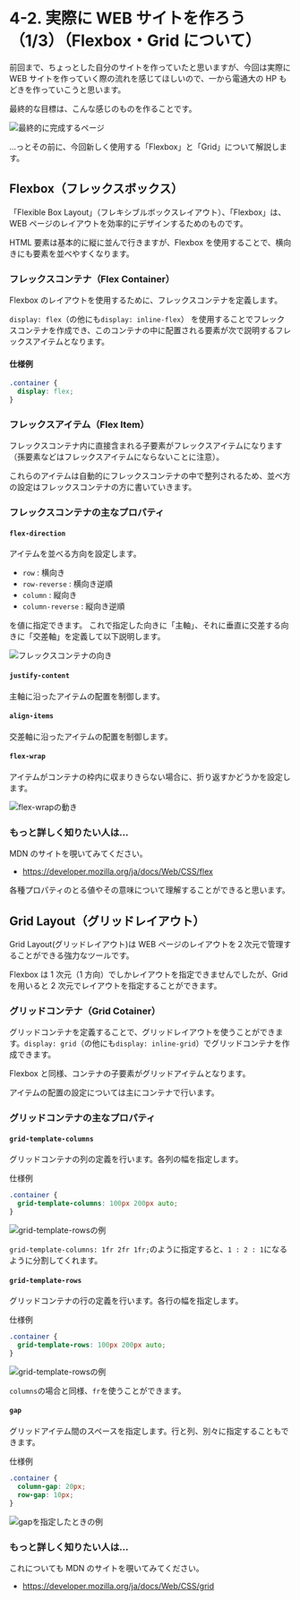 # 4-2. 実際に WEB サイトを作ろう（1/3）（Flexbox・Grid について）

前回まで、ちょっとした自分のサイトを作っていたと思いますが、今回は実際に WEB サイトを作っていく際の流れを感じてほしいので、一から電通大の HP もどきを作っていこうと思います。

最終的な目標は、こんな感じのものを作ることです。

![最終的に完成するページ](./images/2_final-page.png)

...っとその前に、今回新しく使用する「Flexbox」と「Grid」について解説します。

## Flexbox（フレックスボックス）

「Flexible Box Layout」（フレキシブルボックスレイアウト）、「Flexbox」は、WEB ページのレイアウトを効率的にデザインするためのものです。

HTML 要素は基本的に縦に並んで行きますが、Flexbox を使用することで、横向きにも要素を並べやすくなります。

### フレックスコンテナ（Flex Container）

Flexbox のレイアウトを使用するために、フレックスコンテナを定義します。

`display: flex`（の他にも`display: inline-flex`） を使用することでフレックスコンテナを作成でき、このコンテナの中に配置される要素が次で説明するフレックスアイテムとなります。

#### 仕様例

```css
.container {
  display: flex;
}
```

### フレックスアイテム（Flex Item）

フレックスコンテナ内に直接含まれる子要素がフレックスアイテムになります（孫要素などはフレックスアイテムにならないことに注意）。

これらのアイテムは自動的にフレックスコンテナの中で整列されるため、並べ方の設定はフレックスコンテナの方に書いていきます。

### フレックスコンテナの主なプロパティ

#### `flex-direction`

アイテムを並べる方向を設定します。

- `row` : 横向き
- `row-reverse` : 横向き逆順
- `column` : 縦向き
- `column-reverse` : 縦向き逆順

を値に指定できます。
これで指定した向きに「主軸」、それに垂直に交差する向きに「交差軸」を定義して以下説明します。

![フレックスコンテナの向き](./images/2_flex-direction.png)

#### `justify-content`

主軸に沿ったアイテムの配置を制御します。

#### `align-items`

交差軸に沿ったアイテムの配置を制御します。

#### `flex-wrap`

アイテムがコンテナの枠内に収まりきらない場合に、折り返すかどうかを設定します。

![flex-wrapの動き](./images/2_flex-wrap.png)

### もっと詳しく知りたい人は...

MDN のサイトを覗いてみてください。

- https://developer.mozilla.org/ja/docs/Web/CSS/flex

各種プロパティのとる値やその意味について理解することができると思います。

## Grid Layout（グリッドレイアウト）

Grid Layout(グリッドレイアウト)は WEB ページのレイアウトを２次元で管理することができる強力なツールです。

Flexbox は 1 次元（1 方向）でしかレイアウトを指定できませんでしたが、Grid を用いると 2 次元でレイアウトを指定することができます。

### グリッドコンテナ（Grid Cotainer）

グリッドコンテナを定義することで、グリッドレイアウトを使うことができます。`display: grid`（の他にも`display: inline-grid`）でグリッドコンテナを作成できます。

Flexbox と同様、コンテナの子要素がグリッドアイテムとなります。

アイテムの配置の設定については主にコンテナで行います。

### グリッドコンテナの主なプロパティ

#### `grid-template-columns`

グリッドコンテナの列の定義を行います。各列の幅を指定します。

仕様例

```css
.container {
  grid-template-columns: 100px 200px auto;
}
```

![grid-template-rowsの例](./images/2_grid-template-columns.png)

`grid-template-columns: 1fr 2fr 1fr;`のように指定すると、`1 : 2 : 1`になるように分割してくれます。

#### `grid-template-rows`

グリッドコンテナの行の定義を行います。各行の幅を指定します。

仕様例

```css
.container {
  grid-template-rows: 100px 200px auto;
}
```

![grid-template-rowsの例](./images/2_grid-template-rows.png)

`columns`の場合と同様、`fr`を使うことができます。

#### `gap`

グリッドアイテム間のスペースを指定します。行と列、別々に指定することもできます。

仕様例

```css
.container {
  column-gap: 20px;
  row-gap: 10px;
}
```

![gapを指定したときの例](./images/2_gap.png)

### もっと詳しく知りたい人は...

これについても MDN のサイトを覗いてみてください。

- https://developer.mozilla.org/ja/docs/Web/CSS/grid
